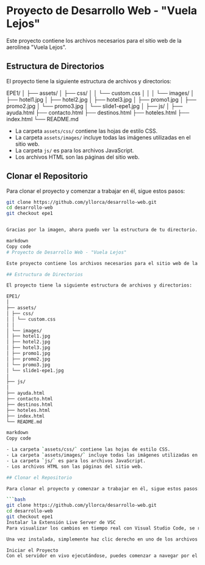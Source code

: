 # Proyecto de Desarrollo Web - "Vuela Lejos"

Este proyecto contiene los archivos necesarios para el sitio web de la aerolínea "Vuela Lejos".

## Estructura de Directorios

El proyecto tiene la siguiente estructura de archivos y directorios:

EPE1/
│
├── assets/
│ ├── css/
│ │ └── custom.css
│ │
│ └── images/
│ ├── hotel1.jpg
│ ├── hotel2.jpg
│ ├── hotel3.jpg
│ ├── promo1.jpg
│ ├── promo2.jpg
│ └── promo3.jpg
│ └── slide1-epe1.jpg
│
├── js/
│
├── ayuda.html
├── contacto.html
├── destinos.html
├── hoteles.html
├── index.html
└── README.md

- La carpeta `assets/css/` contiene las hojas de estilo CSS.
- La carpeta `assets/images/` incluye todas las imágenes utilizadas en el sitio web.
- La carpeta `js/` es para los archivos JavaScript.
- Los archivos HTML son las páginas del sitio web.

## Clonar el Repositorio

Para clonar el proyecto y comenzar a trabajar en él, sigue estos pasos:

```bash
git clone https://github.com/yllorca/desarrollo-web.git
cd desarrollo-web
git checkout epe1


Gracias por la imagen, ahora puedo ver la estructura de tu directorio. Vamos a incluir esta información en las instrucciones del archivo README.md. Aquí tienes un ejemplo de cómo podrías escribir las instrucciones, incluyendo la estructura de archivos:

markdown
Copy code
# Proyecto de Desarrollo Web - "Vuela Lejos"

Este proyecto contiene los archivos necesarios para el sitio web de la aerolínea "Vuela Lejos".

## Estructura de Directorios

El proyecto tiene la siguiente estructura de archivos y directorios:

EPE1/
│
├── assets/
│ ├── css/
│ │ └── custom.css
│ │
│ └── images/
│ ├── hotel1.jpg
│ ├── hotel2.jpg
│ ├── hotel3.jpg
│ ├── promo1.jpg
│ ├── promo2.jpg
│ └── promo3.jpg
│ └── slide1-epe1.jpg
│
├── js/
│
├── ayuda.html
├── contacto.html
├── destinos.html
├── hoteles.html
├── index.html
└── README.md

markdown
Copy code

- La carpeta `assets/css/` contiene las hojas de estilo CSS.
- La carpeta `assets/images/` incluye todas las imágenes utilizadas en el sitio web.
- La carpeta `js/` es para los archivos JavaScript.
- Los archivos HTML son las páginas del sitio web.

## Clonar el Repositorio

Para clonar el proyecto y comenzar a trabajar en él, sigue estos pasos:

```bash
git clone https://github.com/yllorca/desarrollo-web.git
cd desarrollo-web
git checkout epe1
Instalar la Extensión Live Server de VSC
Para visualizar los cambios en tiempo real con Visual Studio Code, se recomienda instalar la extensión Live Server. Puedes encontrarla yendo a la sección de extensiones en VSC y buscando "Live Server".

Una vez instalada, simplemente haz clic derecho en uno de los archivos HTML y selecciona "Open with Live Server" para iniciar la vista previa del sitio.

Iniciar el Proyecto
Con el servidor en vivo ejecutándose, puedes comenzar a navegar por el sitio a través de index.html y explorar las diferentes páginas disponibles como contacto.html, destinos.html, etc.

